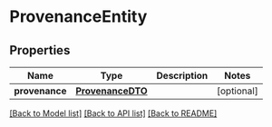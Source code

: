 # ProvenanceEntity

## Properties
Name | Type | Description | Notes
------------ | ------------- | ------------- | -------------
**provenance** | [**ProvenanceDTO**](ProvenanceDTO.md) |  | [optional] 

[[Back to Model list]](../nifiDocs.md#documentation-for-models) [[Back to API list]](../nifiDocs.md#documentation-for-api-endpoints) [[Back to README]](../nifiDocs.md)


